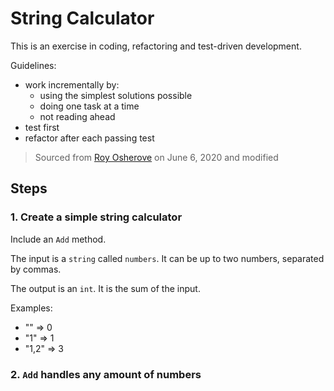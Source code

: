 # String Calculator
This is an exercise in coding, refactoring and test-driven development.

Guidelines:
- work incrementally by:
  - using the simplest solutions possible
  - doing one task at a time
  - not reading ahead
- test first
- refactor after each passing test

> Sourced from [Roy Osherove](https://osherove.com/tdd-kata-1) on June 6, 2020 and modified

## Steps
### 1. Create a simple string calculator
Include an `Add` method.

The input is a `string` called `numbers`.
It can be up to two numbers, separated by commas.

The output is an `int`.
It is the sum of the input.

Examples:
- "" => 0
- "1" => 1
- "1,2" => 3

### 2. `Add` handles any amount of numbers